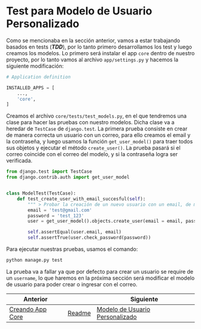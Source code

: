 # Test para Modelo de Usuario Personalizado

Como se mencionaba en la sección anterior, vamos a estar trabajando basados en tests (***TDD***), por lo tanto primero desarrollamos los test y luego creamos los modelos. Lo primero será instalar el app `core` dentro de nuestro proyecto, por lo tanto vamos al archivo `app/settings.py` y hacemos la siguiente modificación:

```py
# Application definition

INSTALLED_APPS = [
    ...,
    'core',
]
```

Creamos el archivo `core/tests/test_models.py`, en el que tendremos una clase para hacer las pruebas con nuestro modelos. Dicha clase va a heredar de `TestCase` de `django.test`. La primera prueba consiste en crear de manera correcta un usuario con un correo, para ello creamos el email y la contraseña, y luego usamos la función `get_user_model()` para traer todos sus objetos y ejecutar el método `create_user()`. La prueba pasará si el correo coincide con el correo del modelo, y si la contraseña logra ser verificada.

```py
from django.test import TestCase
from django.contrib.auth import get_user_model


class ModelTest(TestCase):
    def test_create_user_with_email_succesful(self):
        """ > Probar la creación de un nuevo usuario con un email, de manera correcta """
        email = 'test@gmail.com'
        password = 'test_123'
        user = get_user_model().objects.create_user(email = email, password = password)

        self.assertEqual(user.email, email)
        self.assertTrue(user.check_password(password))
```

Para ejecutar nuestras pruebas, usamos el comando:

```py
python manage.py test
```

La prueba va a fallar ya que por defecto para crear un usuario se require de un `username`, lo que haremos en la próxima sección será modificar el modelo de usuario para poder crear o ingresar con el correo.

| Anterior |                           | Siguiente                                  |
| -------- | ------------------------- | ------------------------------------------ |
|[Creando App Core](02_Creando_App_Core.md) | [Readme](../../README.md) | [Modelo de Usuario Personalizado](04_Modelo_Usuario_Personalizado.md) |
